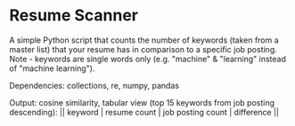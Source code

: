 # Resume Scanner
A simple Python script that counts the number of keywords (taken from a master list) that your resume has in comparison to a specific job posting. Note - keywords are single words only (e.g. "machine" & "learning" instead of "machine learning").

Dependencies: collections, re, numpy, pandas

Output: cosine similarity, tabular view (top 15 keywords from job posting descending): || keyword | resume count | job posting count | difference ||
